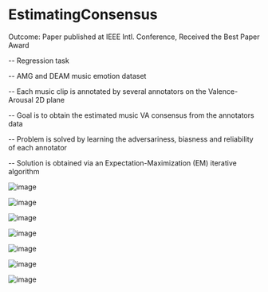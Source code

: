 # EstimatingConsensus

Outcome: Paper published at IEEE Intl. Conference, 
Received the Best Paper Award

-- Regression task

-- AMG and DEAM music emotion dataset

-- Each music clip is annotated by several annotators on the Valence-Arousal 2D plane

-- Goal is to obtain the estimated music VA consensus from the annotators data

-- Problem is solved by learning the adversariness, biasness and reliability of each annotator

-- Solution is obtained via an Expectation-Maximization (EM) iterative algorithm


![image](https://user-images.githubusercontent.com/17112412/207673736-fbd87db6-7065-4ae0-8088-9f204e78505b.png)


![image](https://user-images.githubusercontent.com/17112412/207673829-d5a8ba12-f88e-4c89-9219-b9efcece2289.png)


![image](https://user-images.githubusercontent.com/17112412/207673915-773205b6-39c8-4cca-8623-6d4d84652321.png)


![image](https://user-images.githubusercontent.com/17112412/207673995-41560ec8-7557-4964-aee5-381ab4c4891f.png)


![image](https://user-images.githubusercontent.com/17112412/207674079-ebd6a772-f3fe-4767-9301-362734ddcb70.png)


![image](https://user-images.githubusercontent.com/17112412/207674134-a4bd245e-911c-418a-b7c8-3552c8e3990f.png)


![image](https://user-images.githubusercontent.com/17112412/207674207-16dd5128-a348-4787-8769-1e99fae49d6b.png)
